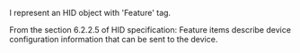 I represent an HID object with 'Feature' tag.

From the section 6.2.2.5 of HID specification:
Feature items describe device configuration information that can be sent to
the device.